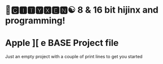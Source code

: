 # 🌆🅲🅸🆃🆈🆇🅴🅽☯️ 8 & 16 bit hijinx and programming!

# Apple ][ e BASE Project file

Just an empty project with a couple of print lines to get you started
